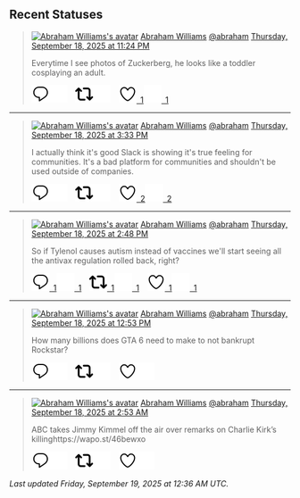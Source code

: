 ## Recent Statuses

> <a href="https://indieweb.social/@abraham"><img alt="Abraham Williams's avatar" src="https://cdn.masto.host/indiewebsocial/accounts/avatars/109/292/540/382/343/163/original/d00f2e03ce9c85b1.jpg" height="24" width="24" ></a> [Abraham Williams](https://indieweb.social/@abraham) [@abraham](https://indieweb.social/@abraham) [Thursday, September 18, 2025 at 11:24 PM](https://indieweb.social/@abraham/115227876744562919)
>
> Everytime I see photos of Zuckerberg, he looks like a toddler cosplaying an adult.
>
> [![Reply](./images/reply_light.svg#gh-light-mode-only "Reply")](https://indieweb.social/@abraham/115227876744562919#gh-light-mode-only)[![Reply](./images/reply.svg#gh-dark-mode-only "Reply")](https://indieweb.social/@abraham/115227876744562919#gh-dark-mode-only)&emsp;[![Boost](./images/retweet_light.svg#gh-light-mode-only "Boost")](https://indieweb.social/@abraham/115227876744562919#gh-light-mode-only)[![Boost](./images/retweet.svg#gh-dark-mode-only "Boost")](https://indieweb.social/@abraham/115227876744562919#gh-dark-mode-only)&emsp;[![Favorite](./images/like_light.svg#gh-light-mode-only "Favorite")&ensp;1](https://indieweb.social/@abraham/115227876744562919#gh-light-mode-only)[![Favorite](./images/like.svg#gh-dark-mode-only "Favorite")&ensp;1](https://indieweb.social/@abraham/115227876744562919#gh-dark-mode-only)


---

> <a href="https://indieweb.social/@abraham"><img alt="Abraham Williams's avatar" src="https://cdn.masto.host/indiewebsocial/accounts/avatars/109/292/540/382/343/163/original/d00f2e03ce9c85b1.jpg" height="24" width="24" ></a> [Abraham Williams](https://indieweb.social/@abraham) [@abraham](https://indieweb.social/@abraham) [Thursday, September 18, 2025 at 3:33 PM](https://indieweb.social/@abraham/115226025737458438)
>
> I actually think it&#39;s good Slack is showing it&#39;s true feeling for communities. It&#39;s a bad platform for communities and shouldn&#39;t be used outside of companies.
>
> [![Reply](./images/reply_light.svg#gh-light-mode-only "Reply")](https://indieweb.social/@abraham/115226025737458438#gh-light-mode-only)[![Reply](./images/reply.svg#gh-dark-mode-only "Reply")](https://indieweb.social/@abraham/115226025737458438#gh-dark-mode-only)&emsp;[![Boost](./images/retweet_light.svg#gh-light-mode-only "Boost")](https://indieweb.social/@abraham/115226025737458438#gh-light-mode-only)[![Boost](./images/retweet.svg#gh-dark-mode-only "Boost")](https://indieweb.social/@abraham/115226025737458438#gh-dark-mode-only)&emsp;[![Favorite](./images/like_light.svg#gh-light-mode-only "Favorite")&ensp;2](https://indieweb.social/@abraham/115226025737458438#gh-light-mode-only)[![Favorite](./images/like.svg#gh-dark-mode-only "Favorite")&ensp;2](https://indieweb.social/@abraham/115226025737458438#gh-dark-mode-only)


---

> <a href="https://indieweb.social/@abraham"><img alt="Abraham Williams's avatar" src="https://cdn.masto.host/indiewebsocial/accounts/avatars/109/292/540/382/343/163/original/d00f2e03ce9c85b1.jpg" height="24" width="24" ></a> [Abraham Williams](https://indieweb.social/@abraham) [@abraham](https://indieweb.social/@abraham) [Thursday, September 18, 2025 at 2:48 PM](https://indieweb.social/@abraham/115225849702930137)
>
> So if Tylenol causes autism instead of vaccines we&#39;ll start seeing all the antivax regulation rolled back, right?
>
> [![Reply](./images/reply_light.svg#gh-light-mode-only "Reply")&ensp;1](https://indieweb.social/@abraham/115225849702930137#gh-light-mode-only)[![Reply](./images/reply.svg#gh-dark-mode-only "Reply")&ensp;1](https://indieweb.social/@abraham/115225849702930137#gh-dark-mode-only)&emsp;[![Boost](./images/retweet_light.svg#gh-light-mode-only "Boost")&ensp;1](https://indieweb.social/@abraham/115225849702930137#gh-light-mode-only)[![Boost](./images/retweet.svg#gh-dark-mode-only "Boost")&ensp;1](https://indieweb.social/@abraham/115225849702930137#gh-dark-mode-only)&emsp;[![Favorite](./images/like_light.svg#gh-light-mode-only "Favorite")&ensp;1](https://indieweb.social/@abraham/115225849702930137#gh-light-mode-only)[![Favorite](./images/like.svg#gh-dark-mode-only "Favorite")&ensp;1](https://indieweb.social/@abraham/115225849702930137#gh-dark-mode-only)


---

> <a href="https://indieweb.social/@abraham"><img alt="Abraham Williams's avatar" src="https://cdn.masto.host/indiewebsocial/accounts/avatars/109/292/540/382/343/163/original/d00f2e03ce9c85b1.jpg" height="24" width="24" ></a> [Abraham Williams](https://indieweb.social/@abraham) [@abraham](https://indieweb.social/@abraham) [Thursday, September 18, 2025 at 12:53 PM](https://indieweb.social/@abraham/115225394327623541)
>
> How many billions does GTA 6 need to make to not bankrupt Rockstar?
>
> [![Reply](./images/reply_light.svg#gh-light-mode-only "Reply")](https://indieweb.social/@abraham/115225394327623541#gh-light-mode-only)[![Reply](./images/reply.svg#gh-dark-mode-only "Reply")](https://indieweb.social/@abraham/115225394327623541#gh-dark-mode-only)&emsp;[![Boost](./images/retweet_light.svg#gh-light-mode-only "Boost")](https://indieweb.social/@abraham/115225394327623541#gh-light-mode-only)[![Boost](./images/retweet.svg#gh-dark-mode-only "Boost")](https://indieweb.social/@abraham/115225394327623541#gh-dark-mode-only)&emsp;[![Favorite](./images/like_light.svg#gh-light-mode-only "Favorite")](https://indieweb.social/@abraham/115225394327623541#gh-light-mode-only)[![Favorite](./images/like.svg#gh-dark-mode-only "Favorite")](https://indieweb.social/@abraham/115225394327623541#gh-dark-mode-only)


---

> <a href="https://indieweb.social/@abraham"><img alt="Abraham Williams's avatar" src="https://cdn.masto.host/indiewebsocial/accounts/avatars/109/292/540/382/343/163/original/d00f2e03ce9c85b1.jpg" height="24" width="24" ></a> [Abraham Williams](https://indieweb.social/@abraham) [@abraham](https://indieweb.social/@abraham) [Thursday, September 18, 2025 at 2:53 AM](https://indieweb.social/@abraham/115223038059922509)
>
> ABC takes Jimmy Kimmel off the air over remarks on Charlie Kirk’s killinghttps://wapo.st/46bewxo
>
> [![Reply](./images/reply_light.svg#gh-light-mode-only "Reply")](https://indieweb.social/@abraham/115223038059922509#gh-light-mode-only)[![Reply](./images/reply.svg#gh-dark-mode-only "Reply")](https://indieweb.social/@abraham/115223038059922509#gh-dark-mode-only)&emsp;[![Boost](./images/retweet_light.svg#gh-light-mode-only "Boost")](https://indieweb.social/@abraham/115223038059922509#gh-light-mode-only)[![Boost](./images/retweet.svg#gh-dark-mode-only "Boost")](https://indieweb.social/@abraham/115223038059922509#gh-dark-mode-only)&emsp;[![Favorite](./images/like_light.svg#gh-light-mode-only "Favorite")](https://indieweb.social/@abraham/115223038059922509#gh-light-mode-only)[![Favorite](./images/like.svg#gh-dark-mode-only "Favorite")](https://indieweb.social/@abraham/115223038059922509#gh-dark-mode-only)


_Last updated Friday, September 19, 2025 at 12:36 AM UTC._
